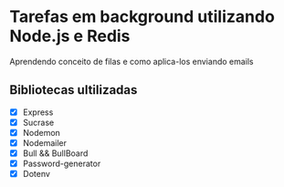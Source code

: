 # Tarefas em background utilizando Node.js e Redis
Aprendendo conceito de filas e como aplica-los enviando emails

## Bibliotecas ultilizadas
- [x] Express
- [x] Sucrase
- [x] Nodemon
- [x] Nodemailer
- [x] Bull && BullBoard
- [x] Password-generator
- [x] Dotenv